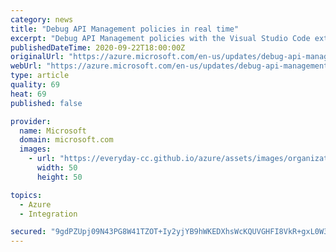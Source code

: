 ```yaml
---
category: news
title: "Debug API Management policies in real time"
excerpt: "Debug API Management policies with the Visual Studio Code extension for Azure API Management"
publishedDateTime: 2020-09-22T18:00:00Z
originalUrl: "https://azure.microsoft.com/en-us/updates/debug-api-management-policies/"
webUrl: "https://azure.microsoft.com/en-us/updates/debug-api-management-policies/"
type: article
quality: 69
heat: 69
published: false

provider:
  name: Microsoft
  domain: microsoft.com
  images:
    - url: "https://everyday-cc.github.io/azure/assets/images/organizations/microsoft.com-50x50.jpg"
      width: 50
      height: 50

topics:
  - Azure
  - Integration

secured: "9gdPZUpj09N43PG8W41TZOT+Iy2yjYB9hWKEDXhsWcKQUVGHFI8VkR+gxL0W3LKpJ5PoZC7zuUng2VBLm7rJFJKPpwGvC4WV0xGxqxHCbiCTppKBmYwC+1OIwbCsGrWz7ST/OI0AItq5WNAVoM0NYSAXllvK50Rgf6cVvxLLUtxExJdftJ6ZH+6MJi1B3eBBO59HP7v6Jw+WkphzeWykUv0w4WWNXxlcguxPebQqnEuNwWvkP91SCVblabDXdMz565Hj9llzJGFUIhwNYZYdeDwSXBTxD+Zvq0QRPxBheZvTFa2uNTxjVfz3dsytMgqdmv2FgRcGZ2r2OC+Imah1vgeNgvgCGe7L0o2XHu8t7sk=;3quoO8btAskx9WIuS2xMlg=="
---
```



